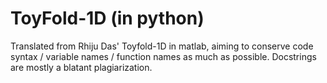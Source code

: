 # ToyFold-1D (in python)

Translated from Rhiju Das' Toyfold-1D in matlab, aiming to conserve code syntax / variable names / function names as much as possible.
Docstrings are mostly a blatant plagiarization.
